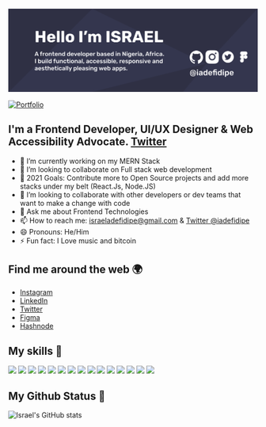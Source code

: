 
![](./github-banner.png)

[![Portfolio](https://img.shields.io/website?label=PORTFOLIO&style=for-the-badge&url=https%3A%2F%2Fcodestackr.com)](https://israeladefidipe.com/)

## I'm a Frontend Developer, UI/UX Designer & Web Accessibility Advocate. [Twitter](https://twitter.com/iadefidipe)

- 🔭 I’m currently working on my MERN Stack
- 👯 I’m looking to collaborate on Full stack web development
- 🥅 2021 Goals: Contribute more to Open Source projects and add more stacks under my belt (React.Js, Node.JS)
- 👯 I’m looking to collaborate with other developers or dev teams that want to make a change with code
- 💬 Ask me about Frontend Technologies
- 📫 How to reach me: [israeladefidipe@gmail.com](mailto:israeladeadefidipe@gmail.com) & [Twitter @iadefidipe](https://twitter.com/iadefidipe)
- 😄 Pronouns: He/Him
- ⚡ Fun fact: I Love music and bitcoin

## Find me around the web 🌍

- [Instagram](https://www.instagram.com/iadefidipe)
- [LinkedIn](https://www.linkedin.com/in/saviomartin)
- [Twitter](https://twitter.com/iadefidipe)
- [Figma](https://www.figma.com/@iadefidipe)
- [Hashnode](https://hashnode.com/@iadefidipe)


## My skills 🚀

![](https://img.shields.io/badge/HTML5-E34F26?style=for-the-badge&logo=html5&logoColor=white)
![](https://img.shields.io/badge/JavaScript-F7DF1E?style=for-the-badge&logo=javascript&logoColor=black)
![](https://img.shields.io/badge/Node.js-43853D?style=for-the-badge&logo=node.js&logoColor=white)
![](https://img.shields.io/badge/CSS3-1572B6?style=for-the-badge&logo=css3&logoColor=white)
![](https://img.shields.io/badge/Sass-CC6699?style=for-the-badge&logo=sass&logoColor=white)
![](https://img.shields.io/badge/Markdown-000000?style=for-the-badge&logo=markdown&logoColor=white)
![](https://img.shields.io/badge/React-20232A?style=for-the-badge&logo=react&logoColor=61DAFB)
![](https://img.shields.io/badge/Tailwind_CSS-38B2AC?style=for-the-badge&logo=tailwind-css&logoColor=white)
![](https://img.shields.io/badge/Bootstrap-563D7C?style=for-the-badge&logo=bootstrap&logoColor=white)
![](https://img.shields.io/badge/Material--UI-0081CB?style=for-the-badge&logo=material-ui&logoColor=white)
![](https://img.shields.io/badge/Redux-593D88?style=for-the-badge&logo=redux&logoColor=white)
![](https://img.shields.io/badge/Netlify-00C7B7?style=for-the-badge&logo=netlify&logoColor=white)
![](https://img.shields.io/badge/MongoDB-4EA94B?style=for-the-badge&logo=mongodb&logoColor=white)
![](https://img.shields.io/badge/Heroku-430098?style=for-the-badge&logo=heroku&logoColor=white)
![](https://img.shields.io/badge/figma-0AC97F?style=for-the-badge&logo=figma&logoColor=white)


## My Github Status 🦸

![Israel's GitHub stats](https://github-readme-stats.vercel.app/api?username=iadefidipe&count_private=true&show_icons=true&show_icons=true&theme=cobalt)


